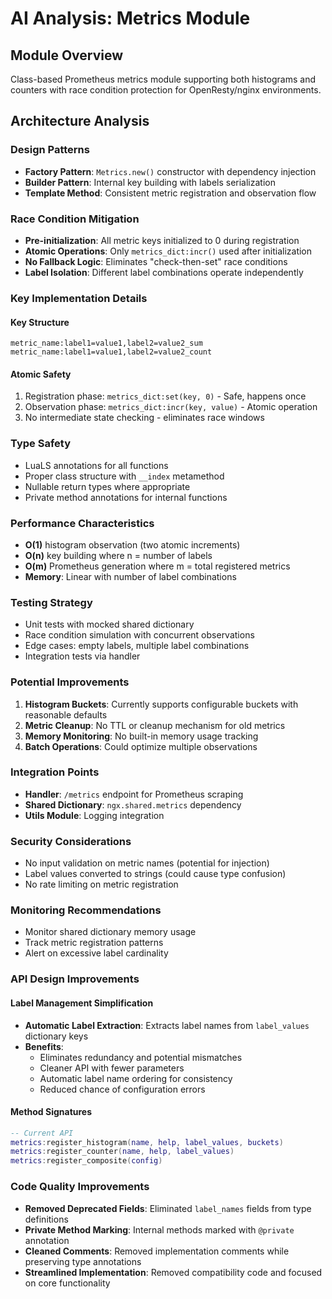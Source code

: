 # AI Analysis: Metrics Module

## Module Overview
Class-based Prometheus metrics module supporting both histograms and counters with race condition protection for OpenResty/nginx environments.

## Architecture Analysis

### Design Patterns
- **Factory Pattern**: `Metrics.new()` constructor with dependency injection
- **Builder Pattern**: Internal key building with labels serialization
- **Template Method**: Consistent metric registration and observation flow

### Race Condition Mitigation
- **Pre-initialization**: All metric keys initialized to 0 during registration
- **Atomic Operations**: Only `metrics_dict:incr()` used after initialization
- **No Fallback Logic**: Eliminates "check-then-set" race conditions
- **Label Isolation**: Different label combinations operate independently

### Key Implementation Details

#### Key Structure
```
metric_name:label1=value1,label2=value2_sum
metric_name:label1=value1,label2=value2_count
```

#### Atomic Safety
1. Registration phase: `metrics_dict:set(key, 0)` - Safe, happens once
2. Observation phase: `metrics_dict:incr(key, value)` - Atomic operation
3. No intermediate state checking - eliminates race windows

### Type Safety
- LuaLS annotations for all functions
- Proper class structure with `__index` metamethod
- Nullable return types where appropriate
- Private method annotations for internal functions

### Performance Characteristics
- **O(1)** histogram observation (two atomic increments)
- **O(n)** key building where n = number of labels
- **O(m)** Prometheus generation where m = total registered metrics
- **Memory**: Linear with number of label combinations

### Testing Strategy
- Unit tests with mocked shared dictionary
- Race condition simulation with concurrent observations
- Edge cases: empty labels, multiple label combinations
- Integration tests via handler

### Potential Improvements
1. **Histogram Buckets**: Currently supports configurable buckets with reasonable defaults
2. **Metric Cleanup**: No TTL or cleanup mechanism for old metrics
3. **Memory Monitoring**: No built-in memory usage tracking
4. **Batch Operations**: Could optimize multiple observations

### Integration Points
- **Handler**: `/metrics` endpoint for Prometheus scraping
- **Shared Dictionary**: `ngx.shared.metrics` dependency
- **Utils Module**: Logging integration

### Security Considerations
- No input validation on metric names (potential for injection)
- Label values converted to strings (could cause type confusion)
- No rate limiting on metric registration

### Monitoring Recommendations
- Monitor shared dictionary memory usage
- Track metric registration patterns
- Alert on excessive label cardinality

### API Design Improvements

#### Label Management Simplification
- **Automatic Label Extraction**: Extracts label names from `label_values` dictionary keys
- **Benefits**: 
  - Eliminates redundancy and potential mismatches
  - Cleaner API with fewer parameters
  - Automatic label name ordering for consistency
  - Reduced chance of configuration errors

#### Method Signatures
```lua
-- Current API
metrics:register_histogram(name, help, label_values, buckets)
metrics:register_counter(name, help, label_values)
metrics:register_composite(config)
```

### Code Quality Improvements
- **Removed Deprecated Fields**: Eliminated `label_names` fields from type definitions
- **Private Method Marking**: Internal methods marked with `@private` annotation
- **Cleaned Comments**: Removed implementation comments while preserving type annotations
- **Streamlined Implementation**: Removed compatibility code and focused on core functionality
